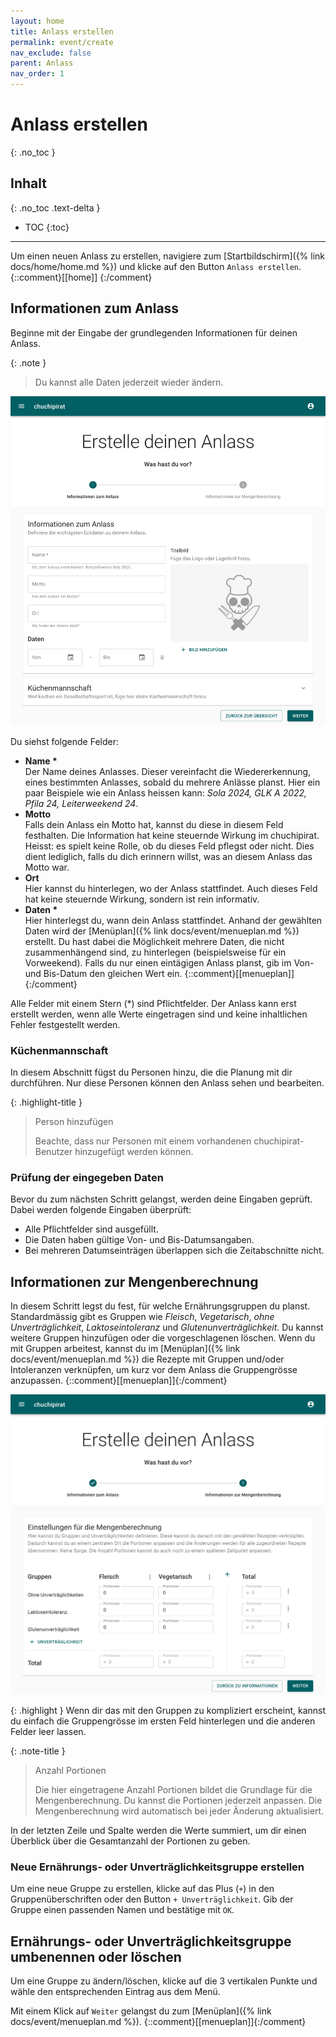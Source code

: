 ```yaml
---
layout: home
title: Anlass erstellen
permalink: event/create
nav_exclude: false
parent: Anlass
nav_order: 1
---
```

# Anlass erstellen
{: .no_toc }

## Inhalt
{: .no_toc .text-delta }

- TOC
{:toc}

---

Um einen neuen Anlass zu erstellen, navigiere zum [Startbildschirm]({% link docs/home/home.md %}) und klicke auf den Button `Anlass erstellen`.
{::comment}[[home]] {:/comment}

## Informationen zum Anlass
Beginne mit der Eingabe der grundlegenden Informationen für deinen Anlass.

{: .note }
> Du kannst alle Daten jederzeit wieder ändern.

![Anlass erstellen](https://github.com/chuchipirat/chuchipirat.github.io/blob/main/docs/event/_images/create_event_information.png?raw=true)

Du siehst folgende Felder:

- **Name \***  
  Der Name deines Anlasses. Dieser vereinfacht die Wiedererkennung, eines bestimmten Anlasses, sobald du mehrere Anlässe planst. Hier ein paar Beispiele wie ein Anlass heissen kann: _Sola 2024, GLK A 2022, Pfila 24, Leiterweekend 24_.
- **Motto**  
  Falls dein Anlass ein Motto hat, kannst du diese in diesem Feld festhalten. Die Information hat keine steuernde Wirkung im chuchipirat. Heisst: es spielt keine Rolle, ob du dieses Feld pflegst oder nicht. Dies dient lediglich, falls du dich erinnern willst, was an diesem Anlass das Motto war. 
- **Ort**  
  Hier kannst du hinterlegen, wo der Anlass stattfindet. Auch dieses Feld hat keine steuernde Wirkung, sondern ist rein informativ.
- **Daten \***  
  Hier hinterlegst du, wann dein Anlass stattfindet. Anhand der gewählten Daten wird der [Menüplan]({% link docs/event/menueplan.md %}) erstellt. Du hast dabei die Möglichkeit mehrere Daten, die nicht zusammenhängend sind, zu hinterlegen (beispielsweise für ein Vorweekend).
  Falls du nur einen eintägigen Anlass planst, gib im Von- und Bis-Datum den gleichen Wert ein.
  {::comment}[[menueplan]]{:/comment}

Alle Felder mit einem Stern (\*) sind Pflichtfelder. Der Anlass kann erst erstellt werden, wenn alle Werte eingetragen sind und keine inhaltlichen Fehler festgestellt werden.

### Küchenmannschaft
In diesem Abschnitt fügst du Personen hinzu, die die Planung mit dir durchführen. Nur diese Personen können den Anlass sehen und bearbeiten.

{: .highlight-title }
> Person hinzufügen
>
>Beachte, dass nur Personen mit einem vorhandenen chuchipirat-Benutzer hinzugefügt werden können.

### Prüfung der eingegeben Daten

Bevor du zum nächsten Schritt gelangst, werden deine Eingaben geprüft. Dabei werden folgende Eingaben überprüft:

- Alle Pflichtfelder sind ausgefüllt.
- Die Daten haben gültige Von- und Bis-Datumsangaben.
- Bei mehreren Datumseinträgen überlappen sich die Zeitabschnitte nicht.

## Informationen zur Mengenberechnung
In diesem Schritt legst du fest, für welche Ernährungsgruppen du planst. Standardmässig gibt es Gruppen wie _Fleisch_, _Vegetarisch_, _ohne Unverträglichkeit_, _Laktoseintoleranz_ und _Glutenunverträglichkeit_. Du kannst weitere Gruppen hinzufügen oder die vorgeschlagenen löschen.
Wenn du mit Gruppen arbeitest, kannst du im [Menüplan]({% link docs/event/menueplan.md %}) die Rezepte mit Gruppen und/oder Intoleranzen verknüpfen, um kurz vor dem Anlass die Gruppengrösse anzupassen.
{::comment}[[menueplan]]{:/comment}


![Informationen zur Mengenberechnung](https://github.com/chuchipirat/chuchipirat.github.io/blob/main/docs/event/_images/create_event_groupConfig.png?raw=true)


{: .highlight }
Wenn dir das mit den Gruppen zu kompliziert erscheint, kannst du einfach die Gruppengrösse im ersten Feld hinterlegen und die anderen Felder leer lassen.

{: .note-title }

> Anzahl Portionen
>
>Die hier eingetragene Anzahl Portionen bildet die Grundlage für die Mengenberechnung. Du kannst die Portionen jederzeit anpassen. Die Mengenberechnung wird automatisch bei jeder Änderung aktualisiert.

In der letzten Zeile und Spalte werden die Werte summiert, um dir einen Überblick über die Gesamtanzahl der Portionen zu geben.

### Neue Ernährungs- oder Unverträglichkeitsgruppe erstellen

Um eine neue Gruppe zu erstellen, klicke auf das Plus (`+`) in den Gruppenüberschriften oder den Button `+ Unverträglichkeit`. Gib der Gruppe einen passenden Namen und bestätige mit `OK`.

## Ernährungs- oder Unverträglichkeitsgruppe umbenennen oder löschen

Um eine Gruppe zu ändern/löschen, klicke auf die 3 vertikalen Punkte und wähle den entsprechenden Eintrag aus dem Menü.

Mit einem Klick auf `Weiter` gelangst du zum [Menüplan]({% link docs/event/menueplan.md %}).   {::comment}[[menueplan]]{:/comment}
